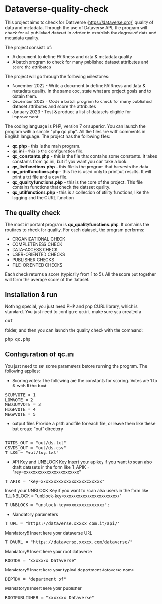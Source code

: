 # Dataverse-quality-check

This project aims to check for Dataverse (https://dataverse.org/) quality of data and metadata.
Through the use of Dataverse API, the program will check for all published dataset in odrder to establish the degree of data and metadata quality.

The project consists of:
- A document to define FAIRness and data & metadata quality
- A batch program to check for many published dataset attributes and score the attributes

The project will go through the following milestones:
- November 2022 - Write a document to define FAIRness and data & metadata quality. In the same doc, state what are project goals and to obtain them.
- December 2022 - Code a batch program to check for many published dataset attributes and score the attributes
- January 2023 - Test & produce a list of datasets eligible for improvement

The coding language is PHP, version 7 or superior.
You can launch the program with a simple "php qc.php".
All the files are with comments in English language.
The project has the following files:
* **qc.php** - this is the main program.
* **qc.ini** - this is the configuration file.
* **qc_constants.php** - this is the file that contains some constants. It takes constants from qc.ini, but if you want you can take a look.
* **qc_listfunctions.php** - this file is the program that harvests the data. 
* **qc_printfunctions.php** - this file is used only to printout results. It will print a txt file and a csv file.
* **qc_qualityfunctions.php** - this is the core of the project. This file contains functions that check the dataset quality. 
* **qc_utilfunctions.php** - this is a collection of utility functions, like the logging and the CURL function.

## The quality check
The most important program is **qc_qualityfunctions.php**. It contains the routines to check for quality.
For each dataset, the program performs:
* ORGANIZATIONAL CHECK
* COMPLETENESS CHECK
* DATA-ACCESS CHECK
* USER-ORIENTED CHECKS
* PUBLISHER CHECKS
* FILE-ORIENTED CHECKS 

Each check returns a score (typically from 1 to 5).
All the score put together will form the average score of the dataset.

## Installation & run
Nothing special, you just need PHP and php CURL library, which is standard.
You just need to configure qc.ini, make sure you created a <pre>out</pre> folder, and then you can launch the quality check with the command:
<pre>php qc.php</pre>

## Configuration of qc.ini
You just need to set some parameters before running the program. 
The following applies:
* Scoring votes:
The following are the constants for scoring. Votes are 1 to 5, with 5 the best
<pre>
SCUMVOTE = 1
LOWVOTE = 2
MEDIUMVOTE = 3
HIGHVOTE = 4
MEGAVOTE = 5
</pre>

* output files
Provide a path and file for each file, or leave them like these but create "out" directory
<pre> 
TXTDS_OUT = "out/ds.txt"
CSVDS_OUT = "out/ds.csv" 
T_LOG = "out/log.txt"
</pre> 

* API Key and UNBLOCK Key
Insert your apikey if you want to scan also draft datasets
in the form like T_APIK = "key=xxxxxxxxxxxxxxxxxxxxxxxx"
<pre>
T_APIK = "key=xxxxxxxxxxxxxxxxxxxxxxxx"
</pre>

Insert your UNBLOCK Key  if you want to scan also users
in the form like T_UNBLOCK = "unblock-key=xxxxxxxxxxxxxxxxxxxxxxxx"
<pre>
T_UNBLOCK = "unblock-key=xxxxxxxxxxxxxx";
</pre>

* Mandatory parameters 
<pre>T_URL = "https://dataverse.xxxxx.com.it/api/"</pre>
Mandatory!! Insert here your dataverse URL 
<pre>T_DVURL = "https://dataverse.xxxxx.com/dataverse/"</pre>
Mandatory!! Insert here your root dataverse
<pre>ROOTDV = "xxxxxxx Dataverse"</pre>
Mandatory!! Insert here your typical department dataverse name
<pre>DEPTDV = "department of"</pre>
Mandatory!! Insert here your publisher
<pre>ROOTPUBLISHER = "xxxxxxx Dataverse"</pre>

